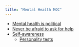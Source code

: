 ```yaml
---
title: "Mental Health MOC"
---
```


- [Mental health is political](notes/soc-sci/politics/mh-political.md)
- [Never be afraid to ask for help](notes/perdev/mh/help.md)
- [Self-awareness](notes/perdev/mh/self-awareness.md)
	- [Personality tests](notes/perdev/mh/self-awareness/tests.md)